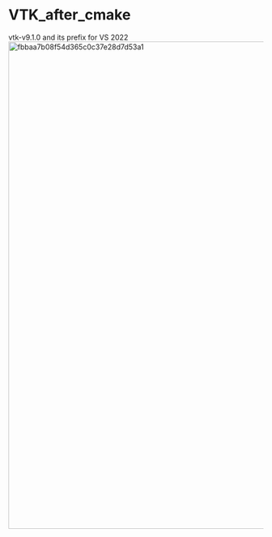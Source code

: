 # VTK_after_cmake
vtk-v9.1.0 and its prefix for VS 2022
<img width="964" alt="fbbaa7b08f54d365c0c37e28d7d53a1" src="https://github.com/a1waysSearching/VTK_after_cmake/assets/118891375/a68b3e22-f53f-4ca0-84d7-91ea8699e3f5">

